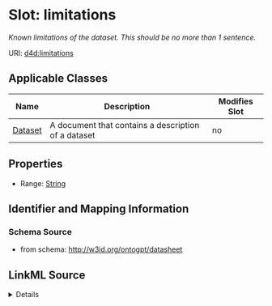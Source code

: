 

# Slot: limitations


_Known limitations of the dataset. This should be no more than 1 sentence._



URI: [d4d:limitations](http://w3id.org/ontogpt/datasheetlimitations)



<!-- no inheritance hierarchy -->





## Applicable Classes

| Name | Description | Modifies Slot |
| --- | --- | --- |
| [Dataset](Dataset.md) | A document that contains a description of a dataset |  no  |







## Properties

* Range: [String](String.md)





## Identifier and Mapping Information







### Schema Source


* from schema: http://w3id.org/ontogpt/datasheet




## LinkML Source

<details>
```yaml
name: limitations
description: Known limitations of the dataset. This should be no more than 1 sentence.
from_schema: http://w3id.org/ontogpt/datasheet
rank: 1000
alias: limitations
owner: Dataset
domain_of:
- Dataset
range: string

```
</details>
